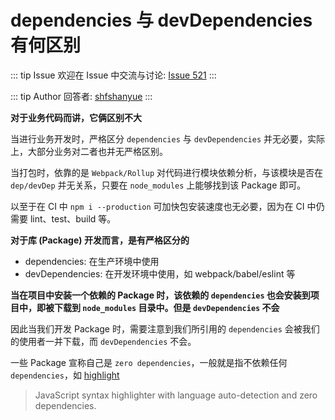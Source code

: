 # dependencies 与 devDependencies 有何区别



::: tip Issue 
 欢迎在 Issue 中交流与讨论: [Issue 521](https://github.com/shfshanyue/Daily-Question/issues/521) 
:::

::: tip Author 
回答者: [shfshanyue](https://github.com/shfshanyue) 
:::

**对于业务代码而讲，它俩区别不大**

当进行业务开发时，严格区分 `dependencies` 与 `devDependencies` 并无必要，实际上，大部分业务对二者也并无严格区别。

当打包时，依靠的是 `Webpack/Rollup` 对代码进行模块依赖分析，与该模块是否在 `dep/devDep` 并无关系，只要在 `node_modules` 上能够找到该 Package 即可。

以至于在 CI 中 `npm i --production` 可加快包安装速度也无必要，因为在 CI 中仍需要 lint、test、build 等。

**对于库 (Package) 开发而言，是有严格区分的**

+ dependencies: 在生产环境中使用
+ devDependencies: 在开发环境中使用，如 webpack/babel/eslint 等

**当在项目中安装一个依赖的 Package 时，该依赖的 `dependencies` 也会安装到项目中，即被下载到 `node_modules` 目录中。但是 `devDependencies` 不会**

因此当我们开发 Package 时，需要注意到我们所引用的 `dependencies` 会被我们的使用者一并下载，而 `devDependencies` 不会。

一些 Package 宣称自己是 `zero dependencies`，一般就是指不依赖任何 `dependencies`，如 [highlight](https://github.com/highlightjs/highlight.js)

> JavaScript syntax highlighter with language auto-detection and zero dependencies.